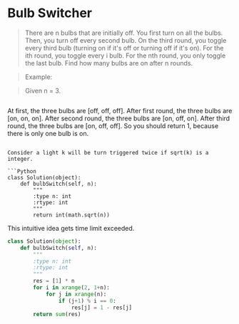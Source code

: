 # Bulb Switcher

> There are n bulbs that are initially off. You first turn on all the bulbs. Then, you turn off every second bulb. On the third round, you toggle every third bulb (turning on if it's off or turning off if it's on). For the ith round, you toggle every i bulb. For the nth round, you only toggle the last bulb. Find how many bulbs are on after n rounds.

> Example:

> Given n = 3. 

> ```
At first, the three bulbs are [off, off, off].
After first round, the three bulbs are [on, on, on].
After second round, the three bulbs are [on, off, on].
After third round, the three bulbs are [on, off, off]. 
So you should return 1, because there is only one bulb is on.
```

Consider a light k will be turn triggered twice if sqrt(k) is a integer.

```Python
class Solution(object):
    def bulbSwitch(self, n):
        """
        :type n: int
        :rtype: int
        """
        return int(math.sqrt(n))
```

This intuitive idea gets time limit exceeded.

```Python
class Solution(object):
    def bulbSwitch(self, n):
        """
        :type n: int
        :rtype: int
        """
        res = [1] * n
        for i in xrange(2, 1+n):
            for j in xrange(n):
                if (j+1) % i == 0:
                    res[j] = 1 - res[j]
        return sum(res)
```
